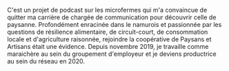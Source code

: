 C'est un projet de podcast sur les microfermes qui m'a convaincue de quitter ma carrière de chargée de communication pour découvrir celle de paysanne. Profondément enracinée dans le namurois et passionnée par les questions de résilience alimentaire, de circuit-court, de consommation locale et d'agriculture raisonnée, rejoindre la coopérative de Paysans et Artisans était une évidence. Depuis novembre 2019, je travaille comme maraichère au sein du groupement d'employeur et je deviens productrice au sein du réseau en 2020. 
